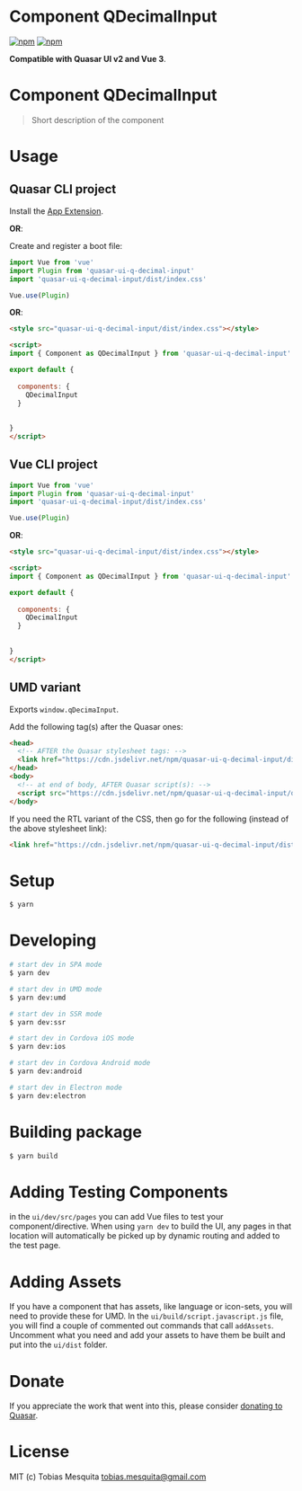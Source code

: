 # Component QDecimalInput

[![npm](https://img.shields.io/npm/v/quasar-ui-q-decimal-input.svg?label=quasar-ui-q-decimal-input)](https://www.npmjs.com/package/quasar-ui-q-decimal-input)
[![npm](https://img.shields.io/npm/dt/quasar-ui-q-decimal-input.svg)](https://www.npmjs.com/package/quasar-ui-q-decimal-input)

**Compatible with Quasar UI v2 and Vue 3**.


# Component QDecimalInput
> Short description of the component




# Usage

## Quasar CLI project


Install the [App Extension](../app-extension).

**OR**:


Create and register a boot file:

```js
import Vue from 'vue'
import Plugin from 'quasar-ui-q-decimal-input'
import 'quasar-ui-q-decimal-input/dist/index.css'

Vue.use(Plugin)
```

**OR**:

```html
<style src="quasar-ui-q-decimal-input/dist/index.css"></style>

<script>
import { Component as QDecimalInput } from 'quasar-ui-q-decimal-input'

export default {
  
  components: {
    QDecimalInput
  }
  
  
}
</script>
```

## Vue CLI project

```js
import Vue from 'vue'
import Plugin from 'quasar-ui-q-decimal-input'
import 'quasar-ui-q-decimal-input/dist/index.css'

Vue.use(Plugin)
```

**OR**:

```html
<style src="quasar-ui-q-decimal-input/dist/index.css"></style>

<script>
import { Component as QDecimalInput } from 'quasar-ui-q-decimal-input'

export default {
  
  components: {
    QDecimalInput
  }
  
  
}
</script>
```

## UMD variant

Exports `window.qDecimaInput`.

Add the following tag(s) after the Quasar ones:

```html
<head>
  <!-- AFTER the Quasar stylesheet tags: -->
  <link href="https://cdn.jsdelivr.net/npm/quasar-ui-q-decimal-input/dist/index.min.css" rel="stylesheet" type="text/css">
</head>
<body>
  <!-- at end of body, AFTER Quasar script(s): -->
  <script src="https://cdn.jsdelivr.net/npm/quasar-ui-q-decimal-input/dist/index.umd.min.js"></script>
</body>
```
If you need the RTL variant of the CSS, then go for the following (instead of the above stylesheet link):
```html
<link href="https://cdn.jsdelivr.net/npm/quasar-ui-q-decimal-input/dist/index.rtl.min.css" rel="stylesheet" type="text/css">
```

# Setup
```bash
$ yarn
```

# Developing
```bash
# start dev in SPA mode
$ yarn dev

# start dev in UMD mode
$ yarn dev:umd

# start dev in SSR mode
$ yarn dev:ssr

# start dev in Cordova iOS mode
$ yarn dev:ios

# start dev in Cordova Android mode
$ yarn dev:android

# start dev in Electron mode
$ yarn dev:electron
```

# Building package
```bash
$ yarn build
```

# Adding Testing Components
in the `ui/dev/src/pages` you can add Vue files to test your component/directive. When using `yarn dev` to build the UI, any pages in that location will automatically be picked up by dynamic routing and added to the test page.

# Adding Assets
If you have a component that has assets, like language or icon-sets, you will need to provide these for UMD. In the `ui/build/script.javascript.js` file, you will find a couple of commented out commands that call `addAssets`. Uncomment what you need and add your assets to have them be built and put into the `ui/dist` folder.

# Donate
If you appreciate the work that went into this, please consider [donating to Quasar](https://donate.quasar.dev).

# License
MIT (c) Tobias Mesquita <tobias.mesquita@gmail.com>
